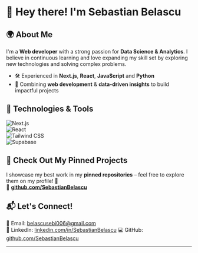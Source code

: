 # 🚀 Hey there! I'm Sebastian Belascu

## 🌍 About Me  
I'm a **Web developer** with a strong passion for **Data Science & Analytics**. I believe in continuous learning and love expanding my skill set by exploring new technologies and solving complex problems.  

- 🛠️ Experienced in **Next.js**, **React**, **JavaScript** and **Python**  
- 🚀 Combining **web development** & **data-driven insights** to build impactful projects  

## 🔧 Technologies & Tools  
![Next.js](https://img.shields.io/badge/Next.js-000000?style=for-the-badge&logo=next.js&logoColor=white)  
![React](https://img.shields.io/badge/React-61DAFB?style=for-the-badge&logo=react&logoColor=black)  
![Tailwind CSS](https://img.shields.io/badge/Tailwind%20CSS-06B6D4?style=for-the-badge&logo=tailwindcss&logoColor=white)  
![Supabase](https://img.shields.io/badge/Supabase-3ECF8E?style=for-the-badge&logo=supabase&logoColor=white)  

## 📌 Check Out My Pinned Projects  
I showcase my best work in my **pinned repositories** – feel free to explore them on my profile! 🚀  
🔗 **[github.com/SebastianBelascu](https://github.com/SebastianBelascu)**

## 📬 Let's Connect!  
📩 Email: [belascusebi006@gmail.com](mailto:belascusebi006@gmail.com)  
💼 LinkedIn: [linkedin.com/in/SebastianBelascu]([https://linkedin.com/in/yourname](https://www.linkedin.com/in/sebastian-belascu-71baa92a5/))  
💻 GitHub: [github.com/SebastianBelascu](https://github.com/SebastianBelascu)  

---
